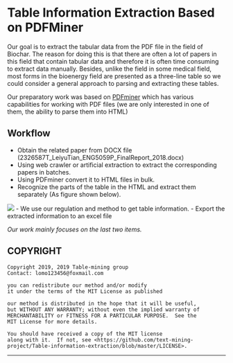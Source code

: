 # Table Information Extraction Based on PDFMiner

Our goal is to extract the tabular data from the PDF file in the field of Biochar. 
The reason for doing this is that there are often a lot of papers in this field that contain tabular data and therefore
it is often time consuming to extract data manually. Besides, unlike the field in some medical field,
most forms in the bioenergy field are presented as a three-line table so we could 
consider a general approach to parsing and extracting these tables.


Our preparatory work was based on [PDFminer](https://github.com/euske/pdfminer/) which 
has various capabilities for working with PDF files (we are only interested in one of them, the ability to parse them into HTML)

Workflow
---

- Obtain the related paper from DOCX file (2326587T_LeiyuTian_ENG5059P_FinalReport_2018.docx)
- Using web crawler or artificial extraction to extract the corresponding papers in batches.
- Using PDFminer convert it to HTML files in bulk.
- Recognize the parts of the table in the HTML and extract them separately (As figure shown below).
<img src='flow chart.png'>
- We use our regulation and method to get table information.
- Export the extracted information to an excel file


*Our work mainly focuses on the last two items.*


COPYRIGHT
-----------------------------------------------------------

    Copyright 2019, 2019 Table-mining group
    Contact: lomo123456@foxmail.com

    you can redistribute our method and/or modify
    it under the terms of the MIT License as published 

    our method is distributed in the hope that it will be useful,
    but WITHOUT ANY WARRANTY; without even the implied warranty of
    MERCHANTABILITY or FITNESS FOR A PARTICULAR PURPOSE.  See the
    MIT License for more details.

    You should have received a copy of the MIT license
    along with it.  If not, see <https://github.com/text-mining-project/Table-information-extraction/blob/master/LICENSE>.

-----------------------------------------------------------
